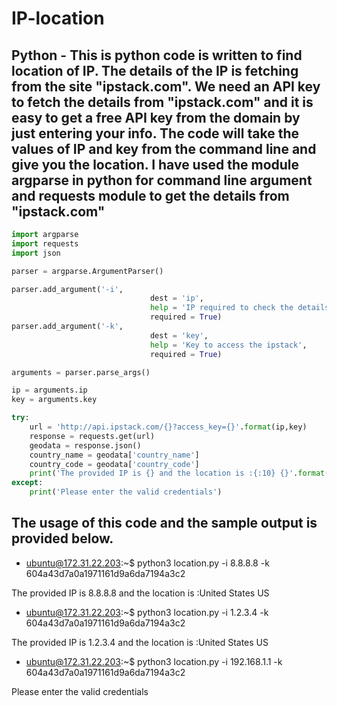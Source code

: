 # IP-location
## Python - This is python code is written to find location of IP. The details of the IP is fetching from the site "ipstack.com". We need an API key to fetch the details from "ipstack.com" and it is easy to get a free API key from the domain by just entering your info. The code will take the values of IP and key from the command line  and give you the location. I have used the module argparse in python for command line argument and requests module to get the details from "ipstack.com"

```python
import argparse
import requests
import json

parser = argparse.ArgumentParser()

parser.add_argument('-i',
                               dest = 'ip',
                               help = 'IP required to check the details',
                               required = True)
parser.add_argument('-k',
                               dest = 'key',
                               help = 'Key to access the ipstack',
                               required = True)

arguments = parser.parse_args()

ip = arguments.ip
key = arguments.key

try:
    url = 'http://api.ipstack.com/{}?access_key={}'.format(ip,key)
    response = requests.get(url)
    geodata = response.json()
    country_name = geodata['country_name']
    country_code = geodata['country_code']
    print('The provided IP is {} and the location is :{:10} {}'.format(ip,country_name,country_code))
except:
    print('Please enter the valid credentials')
```

## The usage of this code and the sample output is provided below.

- ubuntu@172.31.22.203:~$ python3 location.py -i 8.8.8.8 -k 604a43d7a0a1971161d9a6da7194a3c2

The provided IP is 8.8.8.8 and the location is :United States US

- ubuntu@172.31.22.203:~$ python3 location.py -i 1.2.3.4 -k 604a43d7a0a1971161d9a6da7194a3c2

The provided IP is 1.2.3.4 and the location is :United States US

- ubuntu@172.31.22.203:~$ python3 location.py -i 192.168.1.1 -k 604a43d7a0a1971161d9a6da7194a3c2

Please enter the valid credentials
